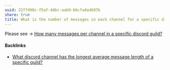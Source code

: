 ```yaml
---
uuid: 22ff490c-f5af-4dbc-aab9-66cfa4a4697b
share: true
title: What is the number of messages in each channel for a specific discord guild?
---
```

Please see -> [How many messages per channel in a specific discord guild?](../320d56d6-d028-425b-a1de-10d80b6d8669)

#### Backlinks

* [What discord channel has the longest average message length of a specific guild?](/86ac9f2f-087d-4791-a0e0-2f01688fe0c7)